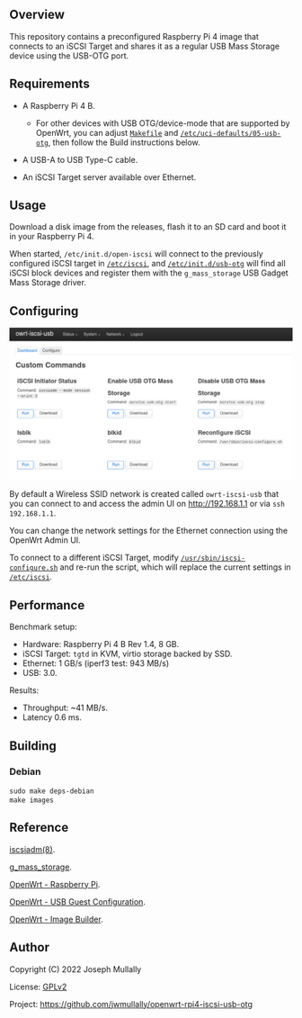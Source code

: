 ## Overview

This repository contains a preconfigured Raspberry Pi 4 image that connects to an iSCSI Target and shares it as a regular USB Mass Storage device using the USB-OTG port.


## Requirements

* A Raspberry Pi 4 B.

  * For other devices with USB OTG/device-mode that are supported by OpenWrt, you can adjust [`Makefile`](Makefile) and [`/etc/uci-defaults/05-usb-otg`](rootfs/etc/uci-defaults/05-usb-otg), then follow the Build instructions below.

* A USB-A to USB Type-C cable.

* An iSCSI Target server available over Ethernet.


## Usage

Download a disk image from the releases, flash it to an SD card and boot it in your Raspberry Pi 4.

When started, `/etc/init.d/open-iscsi` will connect to the previously configured iSCSI target in [`/etc/iscsi`](rootfs/etc/iscsi), and [`/etc/init.d/usb-otg`](rootfs/etc/init.d/usb-otg) will find all iSCSI block devices and register them with the `g_mass_storage` USB Gadget Mass Storage driver.


## Configuring

![Admin UI Commands](doc/commands.png)

By default a Wireless SSID network is created called `owrt-iscsi-usb` that you can connect to and access the admin UI on <http://192.168.1.1> or via `ssh 192.168.1.1`.

You can change the network settings for the Ethernet connection using the OpenWrt Admin UI.

To connect to a different iSCSI Target, modify [`/usr/sbin/iscsi-configure.sh`](rootfs/usr/sbin/iscsi-configure.sh) and re-run the script, which will replace the current settings in [`/etc/iscsi`](rootfs/etc/iscsi).


## Performance

Benchmark setup:

* Hardware: Raspberry Pi 4 B Rev 1.4, 8 GB.
* iSCSI Target: `tgtd` in KVM, virtio storage backed by SSD.
* Ethernet: 1 GB/s (iperf3 test: 943 MB/s)
* USB: 3.0.

Results:

* Throughput: ~41 MB/s.
* Latency 0.6 ms.


## Building

### Debian

```
sudo make deps-debian
make images 
```


## Reference

[iscsiadm(8)](https://linux.die.net/man/8/iscsiadm).

[g_mass_storage](https://www.kernel.org/doc/html/latest/usb/mass-storage.html).

[OpenWrt - Raspberry Pi](https://openwrt.org/toh/raspberry_pi_foundation/raspberry_pi).

[OpenWrt - USB Guest Configuration](https://openwrt.org/docs/guide-user/hardware/usb_gadget).

[OpenWrt - Image Builder](https://openwrt.org/docs/guide-user/additional-software/imagebuilder).


## Author

Copyright (C) 2022 Joseph Mullally

License: [GPLv2](./LICENCE.txt)

Project: <https://github.com/jwmullally/openwrt-rpi4-iscsi-usb-otg>
